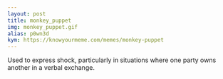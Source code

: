 ```yaml
---
layout: post
title: monkey_puppet
img: monkey_puppet.gif
alias: p0wn3d
kym: https://knowyourmeme.com/memes/monkey-puppet
---
```

Used to express shock, particularly in situations where one party owns another in a verbal exchange.
